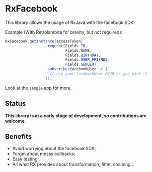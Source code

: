 # RxFacebook

This library allows the usage of RxJava with the facebook SDK.

Example (With Retrolambda for brevity, but not required):

```java
RxFacebook.getInstance(accessToken)
                  .request(Fields.ID,
                           Fields.NAME,
                           Fields.BIRTHDAY,
                           Fields.USER_FRIENDS,
                           Fields.GENDER)
                  .subscribe(facebookUser -> {
                    // use your facebookUser POJO as you wish :)
                  });

 ```

Look at the `sample` app for more.

## Status

**This library is at a early stage of development, so contributions are welcome.**

## Benefits

- Avoid worrying about the facebook SDK;
- Forget about messy callbacks;
- Easy testing;
- All what RX provides about transformation, filter, chaining...
<!--
## Setup

In your build.gradle :

```gradle
dependencies {
    compile 'com.cesarferreira.rxfacebook:rxfacebook:0.1.0@aar'
}
```
-->

